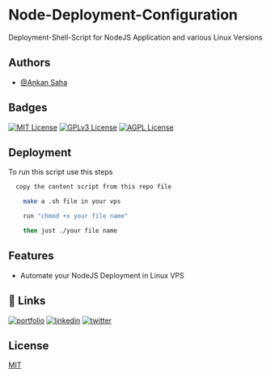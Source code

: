 
# Node-Deployment-Configuration

Deployment-Shell-Script for NodeJS Application and various Linux Versions

## Authors

- [@Ankan Saha](https://theankan.live)


## Badges

[![MIT License](https://img.shields.io/badge/License-MIT-green.svg)](https://choosealicense.com/licenses/mit/)
[![GPLv3 License](https://img.shields.io/badge/License-GPL%20v3-yellow.svg)](https://opensource.org/licenses/)
[![AGPL License](https://img.shields.io/badge/license-AGPL-blue.svg)](http://www.gnu.org/licenses/agpl-3.0)


## Deployment

To run this script use this steps

```bash
  copy the content script from this repo file
```
```bash
    make a .sh file in your vps
```
```bash
    run "chmod +x your file name"
```
```bash
    then just ./your file name
```

## Features

- Automate your NodeJS Deployment in Linux VPS

## 🔗 Links
[![portfolio](https://img.shields.io/badge/my_portfolio-000?style=for-the-badge&logo=ko-fi&logoColor=white)](https://theankan.live/)
[![linkedin](https://img.shields.io/badge/linkedin-0A66C2?style=for-the-badge&logo=linkedin&logoColor=white)](https://www.linkedin.com/in/ankansaha-)
[![twitter](https://img.shields.io/badge/twitter-1DA1F2?style=for-the-badge&logo=twitter&logoColor=white)](https://twitter.com/theankansaha)

## License

[MIT](https://choosealicense.com/licenses/mit/)

